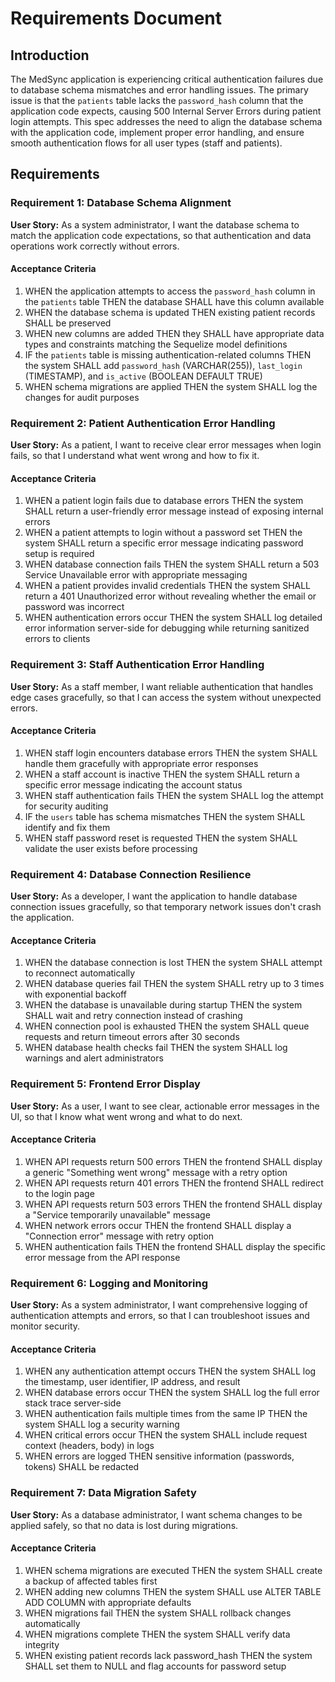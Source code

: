 # Requirements Document

## Introduction

The MedSync application is experiencing critical authentication failures due to database schema mismatches and error handling issues. The primary issue is that the `patients` table lacks the `password_hash` column that the application code expects, causing 500 Internal Server Errors during patient login attempts. This spec addresses the need to align the database schema with the application code, implement proper error handling, and ensure smooth authentication flows for all user types (staff and patients).

## Requirements

### Requirement 1: Database Schema Alignment

**User Story:** As a system administrator, I want the database schema to match the application code expectations, so that authentication and data operations work correctly without errors.

#### Acceptance Criteria

1. WHEN the application attempts to access the `password_hash` column in the `patients` table THEN the database SHALL have this column available
2. WHEN the database schema is updated THEN existing patient records SHALL be preserved
3. WHEN new columns are added THEN they SHALL have appropriate data types and constraints matching the Sequelize model definitions
4. IF the `patients` table is missing authentication-related columns THEN the system SHALL add `password_hash` (VARCHAR(255)), `last_login` (TIMESTAMP), and `is_active` (BOOLEAN DEFAULT TRUE)
5. WHEN schema migrations are applied THEN the system SHALL log the changes for audit purposes

### Requirement 2: Patient Authentication Error Handling

**User Story:** As a patient, I want to receive clear error messages when login fails, so that I understand what went wrong and how to fix it.

#### Acceptance Criteria

1. WHEN a patient login fails due to database errors THEN the system SHALL return a user-friendly error message instead of exposing internal errors
2. WHEN a patient attempts to login without a password set THEN the system SHALL return a specific error message indicating password setup is required
3. WHEN database connection fails THEN the system SHALL return a 503 Service Unavailable error with appropriate messaging
4. WHEN a patient provides invalid credentials THEN the system SHALL return a 401 Unauthorized error without revealing whether the email or password was incorrect
5. WHEN authentication errors occur THEN the system SHALL log detailed error information server-side for debugging while returning sanitized errors to clients

### Requirement 3: Staff Authentication Error Handling

**User Story:** As a staff member, I want reliable authentication that handles edge cases gracefully, so that I can access the system without unexpected errors.

#### Acceptance Criteria

1. WHEN staff login encounters database errors THEN the system SHALL handle them gracefully with appropriate error responses
2. WHEN a staff account is inactive THEN the system SHALL return a specific error message indicating the account status
3. WHEN staff authentication fails THEN the system SHALL log the attempt for security auditing
4. IF the `users` table has schema mismatches THEN the system SHALL identify and fix them
5. WHEN staff password reset is requested THEN the system SHALL validate the user exists before processing

### Requirement 4: Database Connection Resilience

**User Story:** As a developer, I want the application to handle database connection issues gracefully, so that temporary network issues don't crash the application.

#### Acceptance Criteria

1. WHEN the database connection is lost THEN the system SHALL attempt to reconnect automatically
2. WHEN database queries fail THEN the system SHALL retry up to 3 times with exponential backoff
3. WHEN the database is unavailable during startup THEN the system SHALL wait and retry connection instead of crashing
4. WHEN connection pool is exhausted THEN the system SHALL queue requests and return timeout errors after 30 seconds
5. WHEN database health checks fail THEN the system SHALL log warnings and alert administrators

### Requirement 5: Frontend Error Display

**User Story:** As a user, I want to see clear, actionable error messages in the UI, so that I know what went wrong and what to do next.

#### Acceptance Criteria

1. WHEN API requests return 500 errors THEN the frontend SHALL display a generic "Something went wrong" message with a retry option
2. WHEN API requests return 401 errors THEN the frontend SHALL redirect to the login page
3. WHEN API requests return 503 errors THEN the frontend SHALL display a "Service temporarily unavailable" message
4. WHEN network errors occur THEN the frontend SHALL display a "Connection error" message with retry option
5. WHEN authentication fails THEN the frontend SHALL display the specific error message from the API response

### Requirement 6: Logging and Monitoring

**User Story:** As a system administrator, I want comprehensive logging of authentication attempts and errors, so that I can troubleshoot issues and monitor security.

#### Acceptance Criteria

1. WHEN any authentication attempt occurs THEN the system SHALL log the timestamp, user identifier, IP address, and result
2. WHEN database errors occur THEN the system SHALL log the full error stack trace server-side
3. WHEN authentication fails multiple times from the same IP THEN the system SHALL log a security warning
4. WHEN critical errors occur THEN the system SHALL include request context (headers, body) in logs
5. WHEN errors are logged THEN sensitive information (passwords, tokens) SHALL be redacted

### Requirement 7: Data Migration Safety

**User Story:** As a database administrator, I want schema changes to be applied safely, so that no data is lost during migrations.

#### Acceptance Criteria

1. WHEN schema migrations are executed THEN the system SHALL create a backup of affected tables first
2. WHEN adding new columns THEN the system SHALL use ALTER TABLE ADD COLUMN with appropriate defaults
3. WHEN migrations fail THEN the system SHALL rollback changes automatically
4. WHEN migrations complete THEN the system SHALL verify data integrity
5. WHEN existing patient records lack password_hash THEN the system SHALL set them to NULL and flag accounts for password setup
